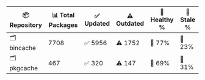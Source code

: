 | 📦 Repository | 📊 Total Packages | ✅ Updated | ⚠️ Outdated | 💚 Healthy % | 🔴 Stale % |
|---------------|-------------------|------------|-------------|-------------|------------|
| 🗂️ bincache | 7708 | ✅ 5956 | ⚠️ 1752 | 💚 77% | 🔴 23% |
| 🗂️ pkgcache | 467 | ✅ 320 | ⚠️ 147 | 💚 69% | 🔴 31% |
